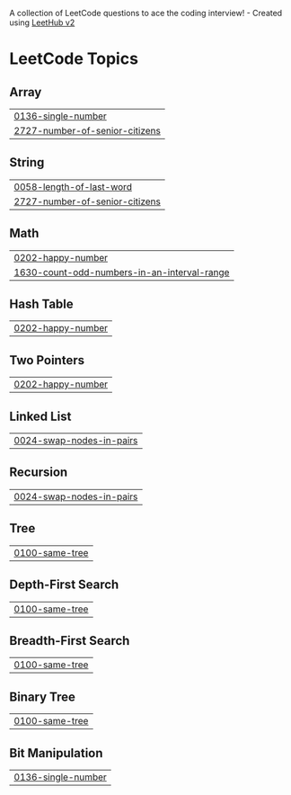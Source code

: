 A collection of LeetCode questions to ace the coding interview! - Created using [LeetHub v2](https://github.com/arunbhardwaj/LeetHub-2.0)
<!---LeetCode Topics Start-->
# LeetCode Topics
## Array
|  |
| ------- |
| [0136-single-number](https://github.com/Nivashini199/LeetCode/tree/master/0136-single-number) |
| [2727-number-of-senior-citizens](https://github.com/Nivashini199/LeetCode/tree/master/2727-number-of-senior-citizens) |
## String
|  |
| ------- |
| [0058-length-of-last-word](https://github.com/Nivashini199/LeetCode/tree/master/0058-length-of-last-word) |
| [2727-number-of-senior-citizens](https://github.com/Nivashini199/LeetCode/tree/master/2727-number-of-senior-citizens) |
## Math
|  |
| ------- |
| [0202-happy-number](https://github.com/Nivashini199/LeetCode/tree/master/0202-happy-number) |
| [1630-count-odd-numbers-in-an-interval-range](https://github.com/Nivashini199/LeetCode/tree/master/1630-count-odd-numbers-in-an-interval-range) |
## Hash Table
|  |
| ------- |
| [0202-happy-number](https://github.com/Nivashini199/LeetCode/tree/master/0202-happy-number) |
## Two Pointers
|  |
| ------- |
| [0202-happy-number](https://github.com/Nivashini199/LeetCode/tree/master/0202-happy-number) |
## Linked List
|  |
| ------- |
| [0024-swap-nodes-in-pairs](https://github.com/Nivashini199/LeetCode/tree/master/0024-swap-nodes-in-pairs) |
## Recursion
|  |
| ------- |
| [0024-swap-nodes-in-pairs](https://github.com/Nivashini199/LeetCode/tree/master/0024-swap-nodes-in-pairs) |
## Tree
|  |
| ------- |
| [0100-same-tree](https://github.com/Nivashini199/LeetCode/tree/master/0100-same-tree) |
## Depth-First Search
|  |
| ------- |
| [0100-same-tree](https://github.com/Nivashini199/LeetCode/tree/master/0100-same-tree) |
## Breadth-First Search
|  |
| ------- |
| [0100-same-tree](https://github.com/Nivashini199/LeetCode/tree/master/0100-same-tree) |
## Binary Tree
|  |
| ------- |
| [0100-same-tree](https://github.com/Nivashini199/LeetCode/tree/master/0100-same-tree) |
## Bit Manipulation
|  |
| ------- |
| [0136-single-number](https://github.com/Nivashini199/LeetCode/tree/master/0136-single-number) |
<!---LeetCode Topics End-->